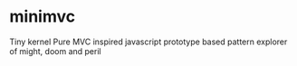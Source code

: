 minimvc
=======

Tiny kernel Pure MVC inspired javascript prototype based pattern explorer of might, doom and peril